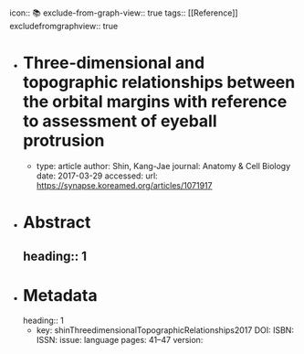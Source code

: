 icon:: 📚
exclude-from-graph-view:: true
tags:: [[Reference]]
excludefromgraphview:: true

- # Three-dimensional and topographic relationships between the orbital margins with reference to assessment of eyeball protrusion
	- type: article
	  author: Shin, Kang-Jae
	  journal: Anatomy & Cell Biology
	  date: 2017-03-29
	  accessed: 
	  url: https://synapse.koreamed.org/articles/1071917
- # Abstract
  heading:: 1
	-
- # Metadata
  heading:: 1
	- key: shinThreedimensionalTopographicRelationships2017
	  DOI: 
	  ISBN: 
	  ISSN: 
	  issue: 
	  language 
	  pages: 41–47
	  version: